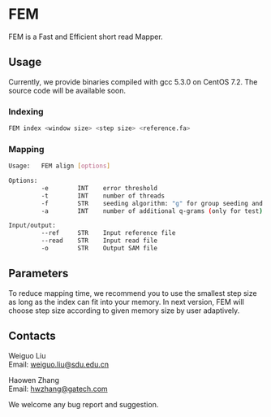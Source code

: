 # FEM
FEM is a Fast and Efficient short read Mapper. 

## Usage
Currently, we provide binaries compiled with gcc 5.3.0 on CentOS 7.2. The source code will be available soon.

### Indexing
```sh
FEM index <window size> <step size> <reference.fa> 
```

### Mapping
```sh
Usage:   FEM align [options] 

Options:
         -e        INT    error threshold 
         -t        INT    number of threads 
         -f        STR    seeding algorithm: "g" for group seeding and "vl" for variable-length seeding 
         -a        INT    number of additional q-grams (only for test)

Input/output: 
         --ref     STR    Input reference file
         --read    STR    Input read file
         -o        STR    Output SAM file 
```


## Parameters
To reduce mapping time, we recommend you to use the smallest step size as long as the index can fit into your memory. In next version, FEM will choose step size according to given memory size by user adaptively. 

## Contacts
Weiguo Liu <br />
Email: weiguo.liu@sdu.edu.cn

Haowen Zhang <br />
Email: hwzhang@gatech.com

We welcome any bug report and suggestion.
